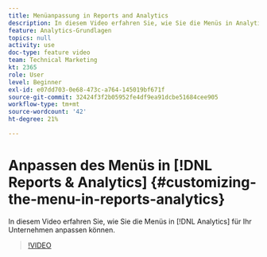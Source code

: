 ```yaml
---
title: Menüanpassung in Reports and Analytics
description: In diesem Video erfahren Sie, wie Sie die Menüs in Analytics für Ihr Unternehmen anpassen können.
feature: Analytics-Grundlagen
topics: null
activity: use
doc-type: feature video
team: Technical Marketing
kt: 2365
role: User
level: Beginner
exl-id: e07dd703-0e68-473c-a764-145019bf671f
source-git-commit: 32424f3f2b05952fe4df9ea91dcbe51684cee905
workflow-type: tm+mt
source-wordcount: '42'
ht-degree: 21%

---
```


# Anpassen des Menüs in [!DNL Reports & Analytics] {#customizing-the-menu-in-reports-analytics}

In diesem Video erfahren Sie, wie Sie die Menüs in [!DNL Analytics] für Ihr Unternehmen anpassen können.

>[!VIDEO](https://video.tv.adobe.com/v/25457/?quality=12)
